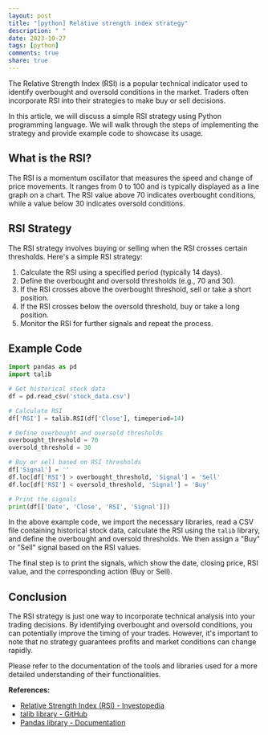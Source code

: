 ```yaml
---
layout: post
title: "[python] Relative strength index strategy"
description: " "
date: 2023-10-27
tags: [python]
comments: true
share: true
---
```


The Relative Strength Index (RSI) is a popular technical indicator used to identify overbought and oversold conditions in the market. Traders often incorporate RSI into their strategies to make buy or sell decisions.

In this article, we will discuss a simple RSI strategy using Python programming language. We will walk through the steps of implementing the strategy and provide example code to showcase its usage.

## What is the RSI?

The RSI is a momentum oscillator that measures the speed and change of price movements. It ranges from 0 to 100 and is typically displayed as a line graph on a chart. The RSI value above 70 indicates overbought conditions, while a value below 30 indicates oversold conditions.

## RSI Strategy

The RSI strategy involves buying or selling when the RSI crosses certain thresholds. Here's a simple RSI strategy:

1. Calculate the RSI using a specified period (typically 14 days).
2. Define the overbought and oversold thresholds (e.g., 70 and 30).
3. If the RSI crosses above the overbought threshold, sell or take a short position.
4. If the RSI crosses below the oversold threshold, buy or take a long position.
5. Monitor the RSI for further signals and repeat the process.

## Example Code

```python
import pandas as pd
import talib

# Get historical stock data
df = pd.read_csv('stock_data.csv')

# Calculate RSI
df['RSI'] = talib.RSI(df['Close'], timeperiod=14)

# Define overbought and oversold thresholds
overbought_threshold = 70
oversold_threshold = 30

# Buy or sell based on RSI thresholds
df['Signal'] = ''
df.loc[df['RSI'] > overbought_threshold, 'Signal'] = 'Sell'
df.loc[df['RSI'] < oversold_threshold, 'Signal'] = 'Buy'

# Print the signals
print(df[['Date', 'Close', 'RSI', 'Signal']])

```

In the above example code, we import the necessary libraries, read a CSV file containing historical stock data, calculate the RSI using the `talib` library, and define the overbought and oversold thresholds. We then assign a "Buy" or "Sell" signal based on the RSI values.

The final step is to print the signals, which show the date, closing price, RSI value, and the corresponding action (Buy or Sell).

## Conclusion

The RSI strategy is just one way to incorporate technical analysis into your trading decisions. By identifying overbought and oversold conditions, you can potentially improve the timing of your trades. However, it's important to note that no strategy guarantees profits and market conditions can change rapidly.

Please refer to the documentation of the tools and libraries used for a more detailed understanding of their functionalities.

**References:**
- [Relative Strength Index (RSI) - Investopedia](https://www.investopedia.com/terms/r/rsi.asp)
- [talib library - GitHub](https://github.com/mrjbq7/ta-lib)
- [Pandas library - Documentation](https://pandas.pydata.org/docs/)